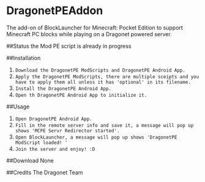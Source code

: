 DragonetPEAddon
===============

The add-on of BlockLauncher for Minecraft: Pocket Edition to support Minecraft PC blocks while playing on a Dragonet powered server. 

##Status
the Mod PE script is already in progress

##Installation
1. `Download the DragonetPE ModScripts and DragonetPE Android App. `
2. `Apply the DragonetPE ModScripts, there are multiple sceipts and you have to apply them all unless it has 'optional' in its filename. `
3. `Install the DragonetPE Android App. `
4. `Open th DragonetPE Android App to initialize it. `

##Usage
1. `Open DragonetPE Android App. `
2. `Fill in the remote server info and save it, a message will pop up shows 'MCPE Servr Redirector started'. `
3. `Open BlockLauncher, a message will pop up shows 'DragonetPE ModScript loaded! '`
4. `Join the server and enjoy! :D `

##Download
None

##Credits
The Dragonet Team
